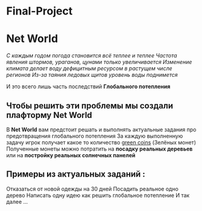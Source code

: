 # Final-Project


# Net World

_С каждым годом погода становится всё теплее и теплее
Частота явления штормов, ураганов, цунами только увеличивается
Изменение климата делает воду дефицитным ресурсом в растущем числе регионов
Из-за таяния ледовых щитов уровень воды поднимется_

И это всего лишь часть последствий **Глобального потепления**

## Чтобы решить эти проблемы мы создали плафторму **Net World**

В **Net World** вам предстоит решать и выполнять актуальные задания про предотвращения глобального потепления
За каждую выполненную задачу игрок получает какое то количество <ins>green coins</ins> (Зелёных монет)
Полученные монеты можно потратить на **посадку реальных деревьев** или на **постройку реальных солнечных панелей**

## Примеры из актуальных заданий :
Отказаться от новой одежды на 30 дней
Посадить реальное одно дерево
Написать одну идею как решить глобальное потепление
И так далее ...
